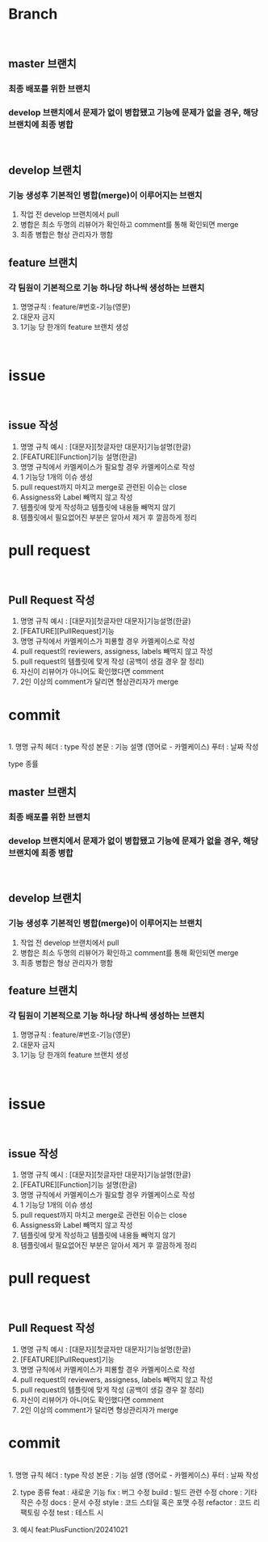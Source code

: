 # Branch
<br/>

## master 브랜치
### 최종 배포를 위한 브랜치
### develop 브랜치에서 문제가 없이 병합됐고 기능에 문제가 없을 경우, 해당 브랜치에 최종 병합

<br/>

## develop 브랜치
### 기능 생성후 기본적인 병합(merge)이 이루어지는 브랜치
1. 작업 전 develop 브랜치에서 pull
2. 병합은 최소 두명의 리뷰어가 확인하고 comment를 통해 확인되면 merge
3. 최종 병합은 형상 관리자가 행함

## feature 브랜치
### 각 팀원이 기본적으로 기능 하나당 하나씩 생성하는 브랜치
1. 명명규칙 : feature/#번호-기능(영문)
2. 대문자 금지
3. 1기능 당 한개의 feature 브랜치 생성

<br/>

# issue
<br/>

## issue 작성
1. 명명 규칙 예시 : [대문자][첫글자만 대문자]기능설명(한글)
2. [FEATURE][Function]기능 설명(한글)
3. 명명 규칙에서 카멜케이스가 필요할 경우 카멜케이스로 작성
4. 1 기능당 1개의 이슈 생성
5. pull request까지 마치고 merge로 관련된 이슈는 close
6. Assigness와 Label 빼먹지 않고 작성
7. 템플릿에 맞게 작성하고 템플릿에 내용들 빼먹지 않기
8. 템플릿에서 필요없어진 부분은 알아서 제거 후 깔끔하게 정리

# pull request
<br/>

## Pull Request 작성
1. 명명 규칙 예시 : [대문자][첫글자만 대문자]기능설명(한글)
2. [FEATURE][PullRequest]기능
3. 명명 규칙에서 카멜케이스가 피룡할 경우 카멜케이스로 작성
4. pull request의 reviewers, assigness, labels 빼먹지 않고 작성
5. pull request의 템플릿에 맞게 작성 (공백이 생길 경우 잘 정리)
6. 자신이 리뷰어가 아니어도 확인했다면 comment
7. 2인 이상의 comment가 달리면 형상관리자가 merge

# commit
<br/>
1. 명명 규칙
헤더 : type 작성
본문 : 기능 설명 (영어로 - 카멜케이스)
푸터 : 날짜 작성

type 종률
## master 브랜치
### 최종 배포를 위한 브랜치
### develop 브랜치에서 문제가 없이 병합됐고 기능에 문제가 없을 경우, 해당 브랜치에 최종 병합

<br/>

## develop 브랜치
### 기능 생성후 기본적인 병합(merge)이 이루어지는 브랜치
1. 작업 전 develop 브랜치에서 pull
2. 병합은 최소 두명의 리뷰어가 확인하고 comment를 통해 확인되면 merge
3. 최종 병합은 형상 관리자가 행함

## feature 브랜치
### 각 팀원이 기본적으로 기능 하나당 하나씩 생성하는 브랜치
1. 명명규칙 : feature/#번호-기능(영문)
2. 대문자 금지
3. 1기능 당 한개의 feature 브랜치 생성

<br/>

# issue
<br/>

## issue 작성
1. 명명 규칙 예시 : [대문자][첫글자만 대문자]기능설명(한글)
2. [FEATURE][Function]기능 설명(한글)
3. 명명 규칙에서 카멜케이스가 필요할 경우 카멜케이스로 작성
4. 1 기능당 1개의 이슈 생성
5. pull request까지 마치고 merge로 관련된 이슈는 close
6. Assigness와 Label 빼먹지 않고 작성
7. 템플릿에 맞게 작성하고 템플릿에 내용들 빼먹지 않기
8. 템플릿에서 필요없어진 부분은 알아서 제거 후 깔끔하게 정리

# pull request
<br/>

## Pull Request 작성
1. 명명 규칙 예시 : [대문자][첫글자만 대문자]기능설명(한글)
2. [FEATURE][PullRequest]기능
3. 명명 규칙에서 카멜케이스가 피룡할 경우 카멜케이스로 작성
4. pull request의 reviewers, assigness, labels 빼먹지 않고 작성
5. pull request의 템플릿에 맞게 작성 (공백이 생길 경우 잘 정리)
6. 자신이 리뷰어가 아니어도 확인했다면 comment
7. 2인 이상의 comment가 달리면 형상관리자가 merge

# commit
<br/>
1. 명명 규칙
헤더 : type 작성
본문 : 기능 설명 (영어로 - 카멜케이스)
푸터 : 날짜 작성

2. type 종류
feat : 새로운 기능
fix : 버그 수정
build : 빌드 관련 수정
chore : 기타 작은 수정
docs : 문서 수정
style : 코드 스타일 혹은 포맷 수정
refactor : 코드 리팩토링 수정
test : 테스트 시

3. 예시
feat:PlusFunction/20241021

